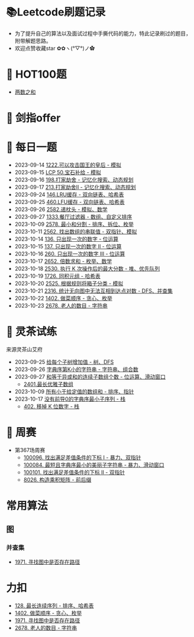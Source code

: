 # 📚Leetcode刷题记录

* 为了提升自己的算法以及面试过程中手撕代码的能力，特此记录刷过的题目，附带解题思路。
* 欢迎点赞收藏star ✿✿ヽ(°▽°)ノ✿

# 🚀 HOT100题

* [两数之和](https://leetcode.cn/problems/two-sum/?envType=study-plan-v2&envId=top-100-liked)

# 🚀 剑指offer

# 🚀 每日一题

* 2023-09-14 [1222.可以攻击国王的皇后 - 模拟](https://leetcode.cn/problems/queens-that-can-attack-the-king/)
* 2023-09-15 [LCP 50.宝石补给 - 模拟](https://leetcode.cn/problems/WHnhjV/)
* 2023-09-16 [198.打家劫舍 - 记忆化搜索、动态规划](https://leetcode.cn/problems/house-robber/)
* 2023-09-17 [213.打家劫舍II - 记忆化搜索、动态规划](https://leetcode.cn/problems/house-robber-ii)
* 2023-09-24 [146.LRU缓存 - 双向链表、哈希表](https://leetcode.cn/problems/lru-cache/)
* 2023-09-25 [460.LFU缓存 - 双向链表、哈希表](https://leetcode.cn/problems/lfu-cache)
* 2023-09-26 [2582.递枕头 - 模拟、数学](https://leetcode.cn/problems/pass-the-pillow)
* 2023-09-27 [1333.餐厅过滤器 - 数组、自定义排序](https://leetcode.cn/problems/filter-restaurants-by-vegan-friendly-price-and-distance)
* 2023-10-09 [2578. 最小和分割 - 排序、拆位、枚举](https://leetcode.cn/problems/split-with-minimum-sum/)
* 2023-10-11 [2562. 找出数组的串联值 - 双指针、模拟](https://leetcode.cn/problems/find-the-array-concatenation-value)
* 2023-10-14 [136. 只出现一次的数字 - 位运算](https://leetcode.cn/problems/single-number)
* 2023-10-15 [137. 只出现一次的数字 II - 位运算](https://leetcode.cn/problems/single-number-ii)
* 2023-10-16 [260. 只出现一次的数字 III - 位运算](https://leetcode.cn/problems/single-number-iii)
* 2023-10-17 [2652. 倍数求和 - 枚举、数学](https://leetcode.cn/problems/sum-multiples)
* 2023-10-18 [2530. 执行 K 次操作后的最大分数 - 堆、优先队列](https://leetcode.cn/problems/maximal-score-after-applying-k-operations)
* 2023-10-19 [1726. 同积元组 - 哈希表](https://leetcode.cn/problems/tuple-with-same-product)
* 2023-10-20 [2525. 根据规则将箱子分类 - 模拟](https://leetcode.cn/problems/categorize-box-according-to-criteria/)
* 2023-10-21 [2316. 统计无向图中无法互相到达点对数 - DFS、并查集](https://leetcode.cn/problems/count-unreachable-pairs-of-nodes-in-an-undirected-graph)
* 2023-10-22 [1402. 做菜顺序 - 贪心、枚举](https://leetcode.cn/problems/reducing-dishes)
* 2023-10-23 [2678. 老人的数目 - 字符串](https://leetcode.cn/problems/number-of-senior-citizens)

# 🚀 灵茶试练

来源灵茶山艾府

* 2023-09-25 [给每个子树增加值 - 树、DFS](https://atcoder.jp/contests/abc138/tasks/abc138_d)
* 2023-09-26 [字典序第K小的字符串 - 字符串、组合数](https://atcoder.jp/contests/abc202/tasks/abc202_d)
* 2023-09-27 [和等于异或和的连续子数组个数 - 位运算、滑动窗口](https://atcoder.jp/contests/abc098/tasks/arc098_b)
    * [2401.最长优雅子数组](https://leetcode.cn/problems/longest-nice-subarray)
* 2023-10-09 [所有小于给定值的数组和 - 排序、指针](https://atcoder.jp/contests/abc321/tasks/abc321_d)
* 2023-10-17 [没有前导0的字典序最小子序列 - 栈](https://codeforces.com/problemset/problem/1765/N)
    * [402. 移掉 K 位数字 - 栈](https://leetcode.cn/problems/remove-k-digits/)

# 🚀 周赛

* 第367场周赛
    * [100096. 找出满足差值条件的下标 I - 暴力、双指针](https://leetcode.cn/problems/find-indices-with-index-and-value-difference-i/)
    * [100084. 最短且字典序最小的美丽子字符串 - 暴力、滑动窗口](https://leetcode.cn/problems/shortest-and-lexicographically-smallest-beautiful-string/)
    * [100101. 找出满足差值条件的下标 II - 双指针](https://leetcode.cn/problems/find-indices-with-index-and-value-difference-ii/)
    * [8026. 构造乘积矩阵 - 前后缀](https://leetcode.cn/problems/construct-product-matrix/)


# 常用算法 

## 图 

### 并查集
* [1971. 寻找图中是否存在路径](https://leetcode.cn/problems/find-if-path-exists-in-graph)


# 力扣
* [128. 最长连续序列 - 排序、哈希表](https://leetcode.cn/problems/longest-consecutive-sequence/)
* [1402. 做菜顺序 - 贪心、枚举](https://leetcode.cn/problems/reducing-dishes)
* [1971. 寻找图中是否存在路径](https://leetcode.cn/problems/find-if-path-exists-in-graph)
* [2678. 老人的数目 - 字符串](https://leetcode.cn/problems/number-of-senior-citizens)
